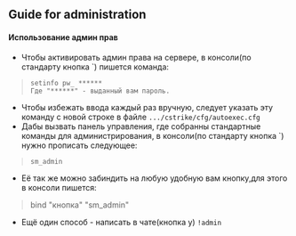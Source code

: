 ## Guide for administration
#### Использование админ прав
* Чтобы активировать админ права на сервере, в консоли(по стандарту кнопка `) пишется команда: 
> ```console
> setinfo pw_ ******
> Где "******" - выданный вам пароль.
* Чтобы избежать ввода каждый раз вручную, следует указать эту команду с новой строке в файле ``.../cstrike/cfg/autoexec.cfg``
* Дабы вызвать панель управления, где собранны стандартные команды для администрирования, в консоли(по стандарту кнопка `) нужно прописать следующее: 
> ```console
> sm_admin
- Её так же можно забиндить на любую удобную вам кнопку,для этого в консоли пишется:
>bind "кнопка" "sm_admin"
- Ещё один способ - написать в чате(кнопка y) `!admin`

